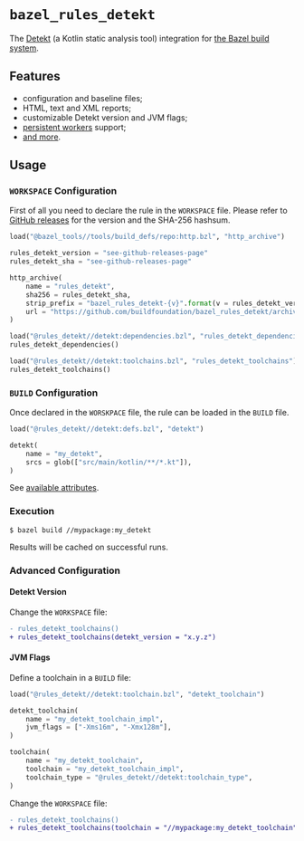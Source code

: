 # `bazel_rules_detekt`

The [Detekt](https://github.com/arturbosch/detekt) (a Kotlin static analysis tool) integration
for [the Bazel build system](https://bazel.build).

## Features

- configuration and baseline files;
- HTML, text and XML reports;
- customizable Detekt version and JVM flags;
- [persistent workers](https://blog.bazel.build/2015/12/10/java-workers.html) support;
- [and more](docs/rule.md).

## Usage

### `WORKSPACE` Configuration

First of all you need to declare the rule in the `WORKSPACE` file.
Please refer to [GitHub releases](https://github.com/buildfoundation/bazel_rules_detekt/releases) for the version and the SHA-256 hashsum.

```python
load("@bazel_tools//tools/build_defs/repo:http.bzl", "http_archive")

rules_detekt_version = "see-github-releases-page"
rules_detekt_sha = "see-github-releases-page"

http_archive(
    name = "rules_detekt",
    sha256 = rules_detekt_sha,
    strip_prefix = "bazel_rules_detekt-{v}".format(v = rules_detekt_version),
    url = "https://github.com/buildfoundation/bazel_rules_detekt/archive/v{v}.tar.gz".format(v = rules_detekt_version),
)

load("@rules_detekt//detekt:dependencies.bzl", "rules_detekt_dependencies")
rules_detekt_dependencies()

load("@rules_detekt//detekt:toolchains.bzl", "rules_detekt_toolchains")
rules_detekt_toolchains()
```

### `BUILD` Configuration

Once declared in the `WORSKPACE` file, the rule can be loaded in the `BUILD` file.

```python
load("@rules_detekt//detekt:defs.bzl", "detekt")

detekt(
    name = "my_detekt",
    srcs = glob(["src/main/kotlin/**/*.kt"]),
)
```

See [available attributes](docs/rule.md).

### Execution

```console
$ bazel build //mypackage:my_detekt
```

Results will be cached on successful runs.

### Advanced Configuration

#### Detekt Version

Change the `WORKSPACE` file:

```diff
- rules_detekt_toolchains()
+ rules_detekt_toolchains(detekt_version = "x.y.z")
```

#### JVM Flags

Define a toolchain in a `BUILD` file:

```python
load("@rules_detekt//detekt:toolchain.bzl", "detekt_toolchain")

detekt_toolchain(
    name = "my_detekt_toolchain_impl",
    jvm_flags = ["-Xms16m", "-Xmx128m"],
)

toolchain(
    name = "my_detekt_toolchain",
    toolchain = "my_detekt_toolchain_impl",
    toolchain_type = "@rules_detekt//detekt:toolchain_type",
)
```

Change the `WORKSPACE` file:

```diff
- rules_detekt_toolchains()
+ rules_detekt_toolchains(toolchain = "//mypackage:my_detekt_toolchain")
```
